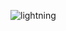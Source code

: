 
![lightning](https://github.com/NoSleepJai/NoSleepJai/assets/113093191/813b23aa-977d-402c-b972-fcdea5249419)
